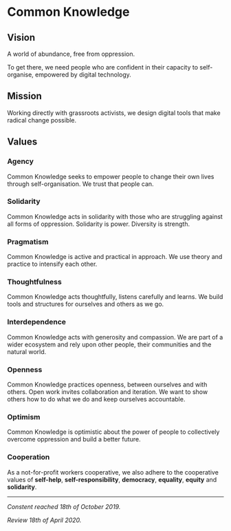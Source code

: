 # Common Knowledge

## Vision

A world of abundance, free from oppression.

To get there, we need people who are confident in their capacity to self-organise, empowered by digital technology.

## Mission

Working directly with grassroots activists, we design digital tools that make radical change possible.

## Values

### Agency

Common Knowledge seeks to empower people to change their own lives through self-organisation. We trust that people can.

### Solidarity

Common Knowledge acts in solidarity with those who are struggling against all forms of oppression. Solidarity is power. Diversity is strength.

### Pragmatism

Common Knowledge is active and practical in approach. We use theory and practice to intensify each other.

### Thoughtfulness

Common Knowledge acts thoughtfully, listens carefully and learns. We build tools and structures for ourselves and others as we go.

### Interdependence
Common Knowledge acts with generosity and compassion. We are part of a wider ecosystem and rely upon other people, their communities and the natural world.

### Openness
Common Knowledge practices openness, between ourselves and with others. Open work invites collaboration and iteration. We want to show others how to do what we do and keep ourselves accountable.

### Optimism
Common Knowledge is optimistic about the power of people to collectively overcome oppression and build a better future.

### Cooperation
As a not-for-profit workers cooperative, we also adhere to the cooperative values of **self-help**, **self-responsibility**, **democracy**, **equality**, **equity** and **solidarity**.

---

_Constent reached 18th of October 2019._

_Review 18th of April 2020._
